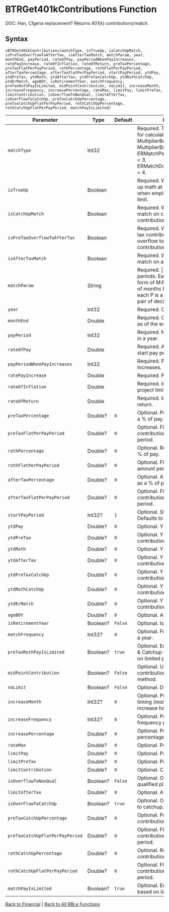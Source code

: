 # BTRGet401kContributions Function

DOC: Han, Cfgena replacement?  Returns 401(k) contributions/match.

## Syntax

```excel
=BTRGet401kContributions(matchType, isTrueUp, isCatchUpMatch, isPreTaxOverflowToAfterTax, isAfterTaxMatch, matchParam, year, monthEnd, payPeriod, rateOfPay, payPeriodWhenPayIncreases, ratePayIncrease, rateOfInflation, rateOfReturn, preTaxPercentage, preTaxFlatPerPayPeriod, rothPercentage, rothFlatPerPayPeriod, afterTaxPercentage, afterTaxFlatPerPayPeriod, startPayPeriod, ytdPay, ytdPreTax, ytdRoth, ytdAfterTax, ytdPreTaxCatchUp, ytdRothCatchUp, ytdErMatch, ageBOY, isRetirementYear, matchFrequency, preTaxRothPayIsLimited, midPointContribution, noLimit, increaseMonth, increaseFrequency, increasePercentage, rateMax, limitPay, limitPreTax, limitContribution, isOverflowToNonQual, limitAfterTax, isOverFlowToCatchUp, preTaxCatchUpPercentage, preTaxCatchUpFlatPerPayPeriod, rothCatchUpPercentage, rothCatchUpFlatPerPayPeriod, matchPayIsLimited)
```

Parameter | Type | Default | Description
---|---|---|---
`matchType` | Int32 |  | Required.  The MatchType to use for calculations.  MultiplierBasedOnPercent = 1, MultiplierBasedOnDollars = 2, ERMatchPercentBasedOnPercent = 3, ERMatchDollarsBasedOnDollars = 4.
`isTrueUp` | Boolean |  | Required.  Whether to credit true-up math at the end of the year when employee hits contribution limit.
`isCatchUpMatch` | Boolean |  | Required.  Whether to provide match on catch-up contributions.
`isPreTaxOverflowToAfterTax` | Boolean |  | Required.  Whether to allow pre-tax contributions over limit to overflow to after-tax contributions.
`isAfterTaxMatch` | Boolean |  | Required.  Whether to provide match on after-tax contributions.
`matchParam` | String |  | Required.  \| delimited list of periods.  Each period is in the form of M:P:P where M is number of months for this period, and each P is a tier of a , seperated pair of decimal values.
`year` | Int32 |  | Required.  Calculation year.
`monthEnd` | Double |  | Required.  Calculate contributions as of the end of this month.
`payPeriod` | Int32 |  | Required.  Number of Pay period in a year.
`rateOfPay` | Double |  | Required.  Annual Pay rate as of start pay period.
`payPeriodWhenPayIncreases` | Int32 |  | Required.  Pay period when pay increases.
`ratePayIncrease` | Double |  | Required.  Pay increase rate.
`rateOfInflation` | Double |  | Required.  Inflation rate (used to project limits).
`rateOfReturn` | Double |  | Required.  Investment rate of return.
`preTaxPercentage` | Double? | `0` | Optional.  Pre-tax contribution as a % of pay.
`preTaxFlatPerPayPeriod` | Double? | `0` | Optional.  Flat $ pre-tax contribution amount per pay period.
`rothPercentage` | Double? | `0` | Optional.  Roth contribution as a % of pay.
`rothFlatPerPayPeriod` | Double? | `0` | Optional.  Flat $ Roth contribution amount per pay period.
`afterTaxPercentage` | Double? | `0` | Optional.  After-tax contribution as a % of pay.
`afterTaxFlatPerPayPeriod` | Double? | `0` | Optional.  Flat $ after-tax contribution amount per pay period.
`startPayPeriod` | Int32? | `1` | Optional.  Starting Pay period.  Defaults to 1.
`ytdPay` | Double? | `0` | Optional.  YTD savings pay.
`ytdPreTax` | Double? | `0` | Optional.  YTD pre-tax contributions.
`ytdRoth` | Double? | `0` | Optional.  YTD Roth contributions.
`ytdAfterTax` | Double? | `0` | Optional.  YTD after-tax contributions.
`ytdPreTaxCatchUp` | Double? | `0` | Optional.  YTD pre-tax catch-up contributions.
`ytdRothCatchUp` | Double? | `0` | Optional.  YTD Roth catch-up contributions.
`ytdErMatch` | Double? | `0` | Optional.  YTD employer match contributions.
`ageBOY` | Double? | `0` | Optional.  Age at BOY.
`isRetirementYear` | Boolean? | `False` | Optional.  Is this retirement year?
`matchFrequency` | Int32? | `0` | Optional.  Frequency of match in a year.
`preTaxRothPayIsLimited` | Boolean? | `true` | Optional.  Employee Pretax/Roth & Catchup Contributions is based on limited pay.
`midPointContribution` | Boolean? | `False` | Optional.  Use mid point contributions timing calculation method.
`noLimit` | Boolean? | `False` | Optional.  Don't apply IRS limit.
`increaseMonth` | Int32? | `0` | Optional.  Pretax auto increase timing (month): Enter 4 if increase happens on 4/1.
`increaseFrequency` | Int32? | `0` | Optional.  Pretax auto increase frequency per year.
`increasePercentage` | Double? | `0` | Optional.  Pretax auto increase percentage.
`rateMax` | Double? | `0` | Optional.  Pretax maximum rate.
`limitPay` | Double? | `0` | Optional.  Pay Limit.
`limitPreTax` | Double? | `0` | Optional.  Pretax limit.
`limitContribution` | Double? | `0` | Optional.  Contribution limit.
`isOverflowToNonQual` | Boolean? | `False` | Optional.  Overflow to non qualified plan.
`limitAfterTax` | Double? | `0` | Optional.  Aftertax limit.
`isOverFlowToCatchUp` | Boolean? | `true` | Optional.  Overflow from preTax to catchup.
`preTaxCatchUpPercentage` | Double? | `0` | Optional.  Pre-tax catchup contribution as a % of pay.
`preTaxCatchUpFlatPerPayPeriod` | Double? | `0` | Optional.  Flat $ pre-tax catchup contribution amount per pay period.
`rothCatchUpPercentage` | Double? | `0` | Optional.  Roth catchup contribution as a % of pay.
`rothCatchUpFlatPerPayPeriod` | Double? | `0` | Optional.  Flat $ Roth catchup contribution amount per pay period.
`matchPayIsLimited` | Boolean? | `true` | Optional.  Employer match is based on limited pay.

[Back to Financial](Readme.md) | [Back to All RBLe Functions](/RBLe/RBLe.md#function-documentation)